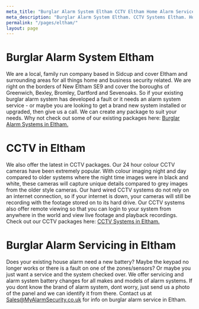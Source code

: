 ```yaml
---
meta_title: "Burglar Alarm System Eltham CCTV Eltham Home Alarm Service Eltham - MyAlarm Security"
meta_description: "Burglar Alarm System Eltham. CCTV Systems Eltham. Home Security Systems, Burglar Alarm Service Alarm Battery Eltham. Contact us  020 8302 4065."
permalink: "/pages/eltham/"
layout: page
---
```


# Burglar Alarm System Eltham 

We are a local, family run company based in Sidcup and cover Eltham and surrounding areas for all things home and business security related. We are right on the borders of New Eltham SE9 and cover the boroughs of Greenwich, Bexley, Bromley, Dartford and Sevenoaks. So if your existing burglar alarm system has developed a fault or it needs an alarm system service - or maybe you are looking to get a brand new system installed or upgraded, then give us a call. We can create any package to suit your needs. Why not check out some of our existing packages here: [Burglar Alarm Systems in Eltham.](/categories/burglar-alarms/)

# CCTV in Eltham 

We also offer the latest in CCTV packages. Our 24 hour colour CCTV cameras have been extremely popular. With colour imaging night and day compared to older systems where the night time images were in black and white, these cameras will capture unique details compared to grey images from the older style cameras. Our hard wired CCTV systems do not rely on an internet connection, so if your internet is down, your cameras will still be recording with the footage stored on to its hard drive. Our CCTV systems also offer remote viewing so that you can login to your system from anywhere in the world and view live footage and playback recordings. Check out our CCTV packages here: [CCTV Systems in Eltham.](/categories/cctv/)

#   

# Burglar Alarm Servicing in Eltham 

Does your existing house alarm need a new battery? Maybe the keypad no longer works or there is a fault on one of the zones/sensors? Or maybe you just want a service and the system checked over. We offer servicing and alarm system battery changes for all makes and models of alarm systems. If you dont know the brand of alarm system, dont worry, just send us a photo of the panel and we can identify it from there. Contact us at <Sales@MyAlarmSecurity.co.uk> for info on burglar alarm service in Eltham.